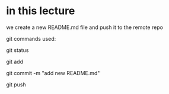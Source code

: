 # in this lecture
we create a new README.md file and push it to the remote repo

git commands used:

git status

git add

git commit -m "add new README.md"

git push
